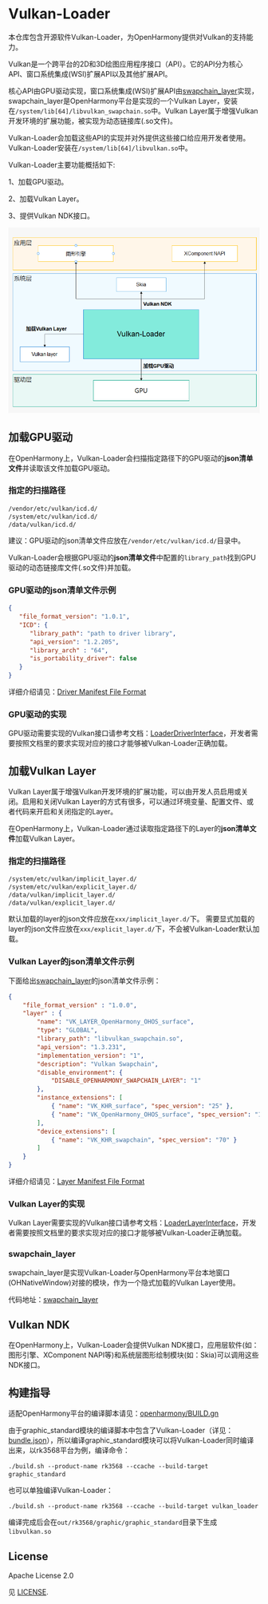 # Vulkan-Loader

本仓库包含开源软件Vulkan-Loader，为OpenHarmony提供对Vulkan的支持能力。

Vulkan是一个跨平台的2D和3D绘图应用程序接口（API）。它的API分为核心API、窗口系统集成(WSI)扩展API以及其他扩展API。

核心API由GPU驱动实现，窗口系统集成(WSI)扩展API由[swapchain_layer](#swapchain_layer)实现，swapchain_layer是OpenHarmony平台是实现的一个Vulkan Layer，安装在`/system/lib[64]/libvulkan_swapchain.so`中。Vulkan Layer属于增强Vulkan开发环境的扩展功能，被实现为动态链接库(.so文件)。

Vulkan-Loader会加载这些API的实现并对外提供这些接口给应用开发者使用。Vulkan-Loader安装在`/system/lib[64]/libvulkan.so`中。

Vulkan-Loader主要功能概括如下:

1、加载GPU驱动。

2、加载Vulkan Layer。

3、提供Vulkan NDK接口。

![vulkan-loader_location_in_OH](openharmony/imgs/vulkan-loader_location_in_OH.png)


## 加载GPU驱动

在OpenHarmony上，Vulkan-Loader会扫描指定路径下的GPU驱动的**json清单文件**并读取该文件加载GPU驱动。

### 指定的扫描路径

```
/vendor/etc/vulkan/icd.d/
/system/etc/vulkan/icd.d/
/data/vulkan/icd.d/
```
建议：GPU驱动的json清单文件应放在`/vendor/etc/vulkan/icd.d/`目录中。

Vulkan-Loader会根据GPU驱动的**json清单文件**中配置的`library_path`找到GPU驱动的动态链接库文件(.so文件)并加载。

### GPU驱动的json清单文件示例

```json
{
   "file_format_version": "1.0.1",
   "ICD": {
      "library_path": "path to driver library",
      "api_version": "1.2.205",
      "library_arch" : "64",
      "is_portability_driver": false
   }
}
```

详细介绍请见：[Driver Manifest File Format](docs/LoaderDriverInterface.md#driver-manifest-file-format)

### GPU驱动的实现

GPU驱动需要实现的Vulkan接口请参考文档：[LoaderDriverInterface](docs/LoaderDriverInterface.md)，开发者需要按照文档里的要求实现对应的接口才能够被Vulkan-Loader正确加载。


## 加载Vulkan Layer

Vulkan Layer属于增强Vulkan开发环境的扩展功能，可以由开发人员启用或关闭。启用和关闭Vulkan Layer的方式有很多，可以通过环境变量、配置文件、或者代码来开启和关闭指定的Layer。

在OpenHarmony上，Vulkan-Loader通过读取指定路径下的Layer的**json清单文件**加载Vulkan Layer。

### 指定的扫描路径

```
/system/etc/vulkan/implicit_layer.d/
/system/etc/vulkan/explicit_layer.d/
/data/vulkan/implicit_layer.d/
/data/vulkan/explicit_layer.d/
```

默认加载的layer的json文件应放在`xxx/implicit_layer.d/`下。
需要显式加载的layer的json文件应放在`xxx/explicit_layer.d/`下，不会被Vulkan-Loader默认加载。

### Vulkan Layer的json清单文件示例

下面给出[swapchain_layer](#swapchain_layer)的json清单文件示例：

```json
{
    "file_format_version" : "1.0.0",
    "layer" : {
        "name": "VK_LAYER_OpenHarmony_OHOS_surface",
        "type": "GLOBAL",
        "library_path": "libvulkan_swapchain.so",
        "api_version": "1.3.231",
        "implementation_version": "1",
        "description": "Vulkan Swapchain",
        "disable_environment": {
            "DISABLE_OPENHARMONY_SWAPCHAIN_LAYER": "1"
        },
        "instance_extensions": [
            { "name": "VK_KHR_surface", "spec_version": "25" },
            { "name": "VK_OpenHarmony_OHOS_surface", "spec_version": "1" }
        ],
        "device_extensions": [
            { "name": "VK_KHR_swapchain", "spec_version": "70" }
        ]
    }
}
```

详细介绍请见：[Layer Manifest File Format](docs/LoaderLayerInterface.md#layer-manifest-file-format)

### Vulkan Layer的实现

Vulkan Layer需要实现的Vulkan接口请参考文档：[LoaderLayerInterface](docs/LoaderLayerInterface.md)，开发者需要按照文档里的要求实现对应的接口才能够被Vulkan-Loader正确加载。

### swapchain_layer

swapchain_layer是实现Vulkan-Loader与OpenHarmony平台本地窗口(OHNativeWindow)对接的模块，作为一个隐式加载的Vulkan Layer使用。

代码地址：[swapchain_layer](https://gitee.com/openharmony/graphic_graphic_2d/tree/master/frameworks/vulkan_layers/swapchain_layer)


## Vulkan NDK

在OpenHarmony上，Vulkan-Loader会提供Vulkan NDK接口，应用层软件(如：图形引擎、XComponent NAPI等)和系统层图形绘制模块(如：Skia)可以调用这些NDK接口。


## 构建指导

适配OpenHarmony平台的编译脚本请见：[openharmony/BUILD.gn](openharmony/BUILD.gn)

由于graphic_standard模块的编译脚本中包含了Vulkan-Loader（详见：[bundle.json](https://gitee.com/openharmony/graphic_graphic_2d/blob/master/bundle.json)），所以编译graphic_standard模块可以将Vulkan-Loader同时编译出来，以rk3568平台为例，编译命令：

```shell
./build.sh --product-name rk3568 --ccache --build-target graphic_standard
```

也可以单独编译Vulkan-Loader：

```shell
./build.sh --product-name rk3568 --ccache --build-target vulkan_loader
```

编译完成后会在`out/rk3568/graphic/graphic_standard`目录下生成`libvulkan.so`


## License

Apache License 2.0

见 [LICENSE](LICENSE.txt).